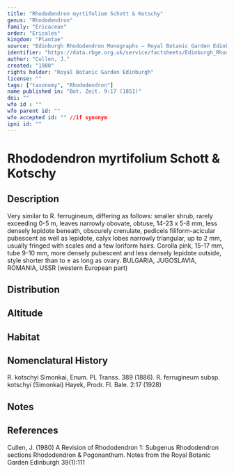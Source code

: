 ```yaml
---
title: "Rhododendron myrtifolium Schott & Kotschy"
genus: "Rhododendron"
family: "Ericaceae"
order: "Ericales"
kingdom: "Plantae"
source: "Edinburgh Rhododendron Monographs – Royal Botanic Garden Edinburgh"
identifier: "https://data.rbge.org.uk/service/factsheets/Edinburgh_Rhododendron_Monographs.xhtml"
author: "Cullen, J."
created: "1980"
rights holder: "Royal Botanic Garden Edinburgh"
license: ""
tags: ["taxonomy", "Rhododendron"]
name published in: "Bot. Zeit. 9:17 (1851)"
doi: ""
wfo id : ""
wfo parent id: ""
wfo accepted id: "" //if synonym                      
ipni id: ""
---
```


                       

# Rhododendron myrtifolium Schott & Kotschy

## Description
Very similar to R. ferrugineum, differing as follows: smaller shrub, rarely exceeding 0-5 m, leaves narrowly obovate, obtuse, 14-23 x 5-8 mm, less densely lepidote beneath, obscurely crenulate, pedicels filiform-acicular pubescent as well as lepidote, calyx lobes narrowly triangular, up to 2 mm, usually fringed with scales and a few loriform hairs. Corolla pink, 15-17 mm, tube 9-10 mm, more densely pubescent and less densely lepidote outside, style shorter than to ± as long as ovary. BULGARIA, JUGOSLAVIA, ROMANIA, USSR (western European part)

## Distribution


## Altitude


## Habitat


## Nomenclatural History
R. kotschyi Simonkai, Enum. PL Transs. 389 (1886). R. ferrugineum subsp. kotschyi (Simonkai) Hayek, Prodr. Fl. Bale. 2:17 (1928)
                       
## Notes


## References

Cullen, J. (1980) A Revision of Rhododendron 1: Subgenus Rhododendron sections Rhododendron & Pogonanthum. Notes from the Royal Botanic Garden Edinburgh 39(1):111
